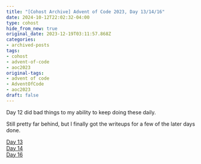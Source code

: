 ```yaml
---
title: "[Cohost Archive] Advent of Code 2023, Day 13/14/16"
date: 2024-10-12T22:02:32-04:00
type: cohost
hide_from_new: true
original_date: 2023-12-19T03:11:57.868Z
categories:
- archived-posts
tags:
- cohost
- advent-of-code
- aoc2023
original-tags:
- advent of code
- AdventOfCode
- aoc2023
draft: false
---
```


Day 12 did bad things to my ability to keep doing these daily.

Still pretty far behind, but I finally got the writeups for a few of the later days done.

[Day 13](/thoughts/devlogs/adventofcode/2023/day13/)  
[Day 14](/thoughts/devlogs/adventofcode/2023/day14/)  
[Day 16](/thoughts/devlogs/adventofcode/2023/day16/)